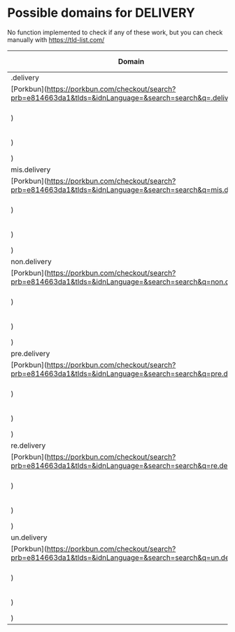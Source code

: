 # Possible domains for DELIVERY

No function implemented to check if any of these work, but you can check manually with https://tld-list.com/

| Domain | Porkbun | NameCheap | Google Domains |
|---|---|---|---|
| .delivery | [Porkbun](https://porkbun.com/checkout/search?prb=e814663da1&tlds=&idnLanguage=&search=search&q=.delivery) | [Namecheap](https://www.namecheap.com/domains/registration/results/?domain=.delivery) | [Google](https://domains.google.com/registrar/search?searchTerm=.delivery) |
| mis.delivery | [Porkbun](https://porkbun.com/checkout/search?prb=e814663da1&tlds=&idnLanguage=&search=search&q=mis.delivery) | [Namecheap](https://www.namecheap.com/domains/registration/results/?domain=mis.delivery) | [Google](https://domains.google.com/registrar/search?searchTerm=mis.delivery) |
| non.delivery | [Porkbun](https://porkbun.com/checkout/search?prb=e814663da1&tlds=&idnLanguage=&search=search&q=non.delivery) | [Namecheap](https://www.namecheap.com/domains/registration/results/?domain=non.delivery) | [Google](https://domains.google.com/registrar/search?searchTerm=non.delivery) |
| pre.delivery | [Porkbun](https://porkbun.com/checkout/search?prb=e814663da1&tlds=&idnLanguage=&search=search&q=pre.delivery) | [Namecheap](https://www.namecheap.com/domains/registration/results/?domain=pre.delivery) | [Google](https://domains.google.com/registrar/search?searchTerm=pre.delivery) |
| re.delivery | [Porkbun](https://porkbun.com/checkout/search?prb=e814663da1&tlds=&idnLanguage=&search=search&q=re.delivery) | [Namecheap](https://www.namecheap.com/domains/registration/results/?domain=re.delivery) | [Google](https://domains.google.com/registrar/search?searchTerm=re.delivery) |
| un.delivery | [Porkbun](https://porkbun.com/checkout/search?prb=e814663da1&tlds=&idnLanguage=&search=search&q=un.delivery) | [Namecheap](https://www.namecheap.com/domains/registration/results/?domain=un.delivery) | [Google](https://domains.google.com/registrar/search?searchTerm=un.delivery) |

